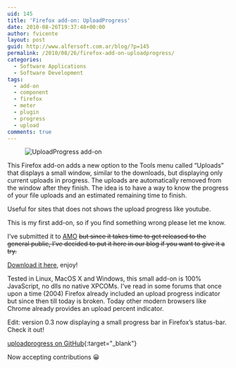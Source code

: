 ```yaml
---
uid: 145
title: 'Firefox add-on: UploadProgress'
date: 2010-08-26T19:37:48+00:00
author: fvicente
layout: post
guid: http://www.alfersoft.com.ar/blog/?p=145
permalink: /2010/08/26/firefox-add-on-uploadprogress/
categories:
  - Software Applications
  - Software Development
tags:
  - add-on
  - component
  - firefox
  - meter
  - plugin
  - progress
  - upload
comments: true
---
```

<figure>
	<img alt="UploadProgress add-on" src="{{ site.baseurl }}/images/upload.png" title="UploadProgress add-on">
</figure>

This Firefox add-on adds a new option to the Tools menu called &#8220;Uploads&#8221; that displays a small window, similar to the downloads, but displaying only current uploads in progress. The uploads are automatically removed from the window after they finish. The idea is to have a way to know the progress of your file uploads and an estimated remaining time to finish.

Useful for sites that does not shows the upload progress like youtube.

This is my first add-on, so if you find something wrong please let me know.

I&#8217;ve submitted it to [AMO](https://addons.mozilla.org/) <del datetime="2010-10-03T02:48:06+00:00">but since it takes time to get released to the general public, I&#8217;ve decided to put it here in our blog if you want to give it a try.<br /> </del>

[Download it here](https://addons.mozilla.org/en-US/firefox/addon/221510/), enjoy!

<!--more-->


Tested in Linux, MacOS X and Windows, this small add-on is 100% JavaScript, no dlls no native XPCOMs. I&#8217;ve read in some forums that once upon a time (2004) Firefox already included an upload progress indicator but since then till today is broken. Today other modern browsers like Chrome already provides an upload percent indicator.

Edit: version 0.3 now displaying a small progress bar in Firefox&#8217;s status-bar. Check it out!

[uploadprogress on GitHub](https://github.com/fvicente/uploadprogress "uploadprogress on GitHub"){:target="_blank"}

Now accepting contributions 😀
